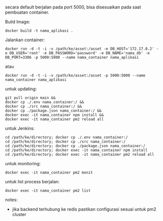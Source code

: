 

secara default berjalan pada port 5000, bisa disesuaikan pada saat pembuatan container.

Build Image:
```
docker build -t nama_aplikasi .
```
Jalankan container:
```
docker run -d -t -i -v /path/ke/asset:/asset -e DB_HOST='172.17.0.2' -e DB_USER='root' -e DB_PASSWORD='password' -e DB_NAME='nama_db' -e DB_PORT=3306 -p 5000:5000 --name nama_container nama_aplikasi
```
atau
```
docker run -d -t -i -v /path/ke/asset:/asset -p 5000:5000 --name nama_container nama_aplikasi
```


untuk updating:
```
git pull origin main &&
docker cp ./.env nama_container:/ &&
docker cp ./src nama_container:/ &&
docker cp ./package.json nama_container:/ &&
docker exec -it nama_container npm install &&
docker exec -it nama_container pm2 reload all
```

untuk Jenkins:
```
cd /path/ke/directory; docker cp ./.env nama_container:/
cd /path/ke/directory; docker cp ./src nama_container:/
cd /path/ke/directory; docker cp ./package.json nama_container:/
cd /path/ke/directory; docker exec -it nama_container npm install
cd /path/ke/directory; docker exec -it nama_container pm2 reload all
```

untuk monitoring:
```
docker exec -it nama_container pm2 monit
```

untuk list process berjalan:
```
docker exec -it nama_container pm2 list
```

notes:
- jika backend terhubung ke redis pastikan configurasi sesuai untuk pm2 cluster
